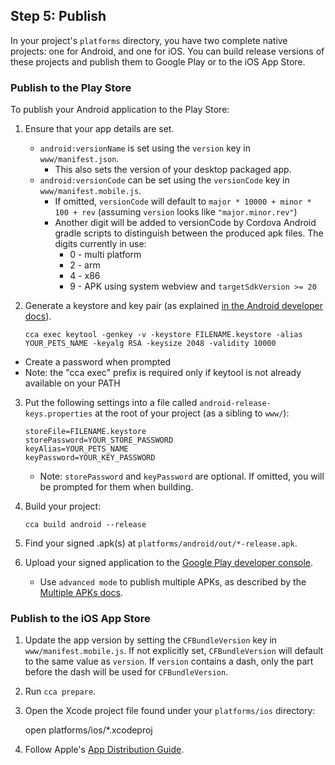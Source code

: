 ## Step 5: Publish

In your project's `platforms` directory, you have two complete native projects: one for Android, and one for iOS. You can build release versions of these projects and publish them to Google Play or to the iOS App Store.

### Publish to the Play Store

To publish your Android application to the Play Store:

1. Ensure that your app details are set.
    * `android:versionName` is set using the `version` key in `www/manifest.json`.
       * This also sets the version of your desktop packaged app.
    * `android:versionCode` can be set using the `versionCode` key in `www/manifest.mobile.js`.
       * If omitted, `versionCode` will default to `major * 10000 + minor * 100 + rev` (assuming `version` looks like `"major.minor.rev"`)
       * Another digit will be added to versionCode by Cordova Android gradle scripts to distinguish between the produced apk files. The digits currently in use:
         * 0 - multi platform
         * 2 - arm
         * 4 - x86
         * 9 - APK using system webview and `targetSdkVersion >= 20`

2. Generate a keystore and key pair (as explained [in the Android developer docs](http://developer.android.com/tools/publishing/app-signing.html#signing-manually)).
   ```
   cca exec keytool -genkey -v -keystore FILENAME.keystore -alias YOUR_PETS_NAME -keyalg RSA -keysize 2048 -validity 10000
   ```
  * Create a password when prompted
  * Note: the "cca exec" prefix is required only if keytool is not already available on your PATH


3. Put the following settings into a file called `android-release-keys.properties` at the root of your project (as a sibling to `www/`):

    ```
    storeFile=FILENAME.keystore
    storePassword=YOUR_STORE_PASSWORD
    keyAlias=YOUR_PETS_NAME
    keyPassword=YOUR_KEY_PASSWORD
    ```
    * Note: `storePassword` and `keyPassword` are optional. If omitted, you will be prompted for them when building.

4. Build your project:
   ```
   cca build android --release
   ```

5. Find your signed .apk(s) at `platforms/android/out/*-release.apk`.

6. Upload your signed application to the [Google Play developer console](https://play.google.com/apps/publish).
   * Use `advanced mode` to publish multiple APKs, as described by the [Multiple APKs docs](http://developer.android.com/google/play/publishing/multiple-apks.html).

### Publish to the iOS App Store

1. Update the app version by setting the `CFBundleVersion` key in `www/manifest.mobile.js`. If not explicitly set, `CFBundleVersion` will default to the same value as `version`. If `version` contains a dash, only the part before the dash will be used for `CFBundleVersion`.

2. Run `cca prepare`.

2. Open the Xcode project file found under your `platforms/ios` directory:

    open platforms/ios/*.xcodeproj

3. Follow Apple's [App Distribution Guide](https://developer.apple.com/library/ios/documentation/IDEs/Conceptual/AppDistributionGuide/Introduction/Introduction.html).
